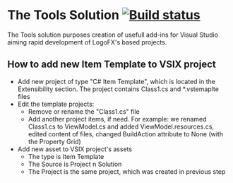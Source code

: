 # The Tools Solution  [![Build status](https://ci.appveyor.com/api/projects/status/3fvypqbkemhyc5gm/branch/master?svg=true)](https://ci.appveyor.com/project/glyad/logofx/branch/master)
The Tools solution purposes creation of usefull add-ins for Visual Studio aiming rapid development of LogoFX's based projects.
## How to add new Item Template to VSIX project
* Add new project of type "C# Item Template", which is located in the Extensibility section. The project contains Class1.cs and *.vstemaplte files
* Edit the template projects:
  * Remove or rename the "Class1.cs" file
  * Add another project items, if need. For example: we renamed Class1.cs to ViewModel.cs and added ViewModel.resources.cs, edited content of files, changed BuildAction attribute to None (with the Property Grid)
* Add new asset to VSIX project's assets
  * The type is Item Template
  * The Source is Project n Solution
  * The Project is the same project, which was created in previous step
